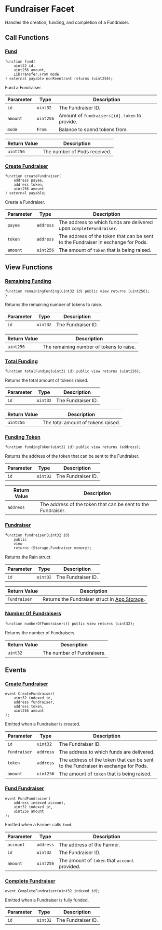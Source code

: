 # Fundraiser Facet

Handles the creation, funding, and completion of a Fundraiser.

## Call Functions

### [Fund](https://github.com/BeanstalkFarms/Beanstalk/blob/f0e29aae99ddca90085d8dfdc990cff88451d357/protocol/contracts/farm/facets/FundraiserFacet.sol#L40)

```solidity
function fund(
    uint32 id,
    uint256 amount,
    LibTransfer.From mode
) external payable nonReentrant returns (uint256);
```

Fund a Fundraiser.

| Parameter | Type      | Description                                   |
|-----------|-----------|-----------------------------------------------|
| `id`      | `uint32`  | The Fundraiser ID.                            |
| `amount`  | `uint256` | Amount of `fundraisers[id].token` to provide. |
| `mode`    | `From`    | Balance to spend tokens from.                 |

| Return Value | Description                  |
|--------------|------------------------------|
| `uint256`    | The number of Pods received. |

### [Create Fundraiser](https://github.com/BeanstalkFarms/Beanstalk/blob/f0e29aae99ddca90085d8dfdc990cff88451d357/protocol/contracts/farm/facets/FundraiserFacet.sol#L74)

```solidity
function createFundraiser(
    address payee,
    address token,
    uint256 amount
) external payable;
```

Create a Fundraiser.

| Parameter | Type      | Description                                                                       |
|-----------|-----------|-----------------------------------------------------------------------------------|
| `payee`   | `address` | The address to which funds are delivered upon `completeFundraiser`.               |
| `token`   | `address` | The address of the token that can be sent to the Fundraiser in exchange for Pods. |
| `amount`  | `uint256` | The amount of `token` that is being raised.                                       |

## View Functions

### [Remaining Funding](https://github.com/BeanstalkFarms/Beanstalk/blob/f0e29aae99ddca90085d8dfdc990cff88451d357/protocol/contracts/farm/facets/FundraiserFacet.sol#L95)

```solidity
function remainingFunding(uint32 id) public view returns (uint256);
}
```

Returns the remaining number of tokens to raise.

| Parameter | Type     | Description        |
|-----------|----------|--------------------|
| `id`      | `uint32` | The Fundraiser ID. |

| Return Value | Description                              |
|--------------|------------------------------------------|
| `uint256`    | The remaining number of tokens to raise. |

### [Total Funding](https://github.com/BeanstalkFarms/Beanstalk/blob/f0e29aae99ddca90085d8dfdc990cff88451d357/protocol/contracts/farm/facets/FundraiserFacet.sol#L99)

```solidity
function totalFunding(uint32 id) public view returns (uint256);
```

Returns the total amount of tokens raised.

| Parameter | Type     | Description        |
|-----------|----------|--------------------|
| `id`      | `uint32` | The Fundraiser ID. |

| Return Value | Description                        |
|--------------|------------------------------------|
| `uint256`    | The total amount of tokens raised. |

### [Funding Token](https://github.com/BeanstalkFarms/Beanstalk/blob/f0e29aae99ddca90085d8dfdc990cff88451d357/protocol/contracts/farm/facets/FundraiserFacet.sol#L103)

```solidity
function fundingToken(uint32 id) public view returns (address);
```

Returns the address of the token that can be sent to the Fundraiser.

| Parameter | Type     | Description        |
|-----------|----------|--------------------|
| `id`      | `uint32` | The Fundraiser ID. |

| Return Value | Description                                                  |
|--------------|--------------------------------------------------------------|
| `address`    | The address of the token that can be sent to the Fundraiser. |

### [Fundraiser](https://github.com/BeanstalkFarms/Beanstalk/blob/f0e29aae99ddca90085d8dfdc990cff88451d357/protocol/contracts/farm/facets/FundraiserFacet.sol#L107)

```solidity
function fundraiser(uint32 id)
    public
    view
    returns (Storage.Fundraiser memory);
```

Returns the Rain struct.

| Parameter | Type     | Description        |
|-----------|----------|--------------------|
| `id`      | `uint32` | The Fundraiser ID. |

| Return Value | Description                                                                    |
|--------------|--------------------------------------------------------------------------------|
| `Fundraiser` | Returns the Fundraiser struct in [App Storage](../../overview/app-storage.md). |

### [Number Of Fundraisers](https://github.com/BeanstalkFarms/Beanstalk/blob/f0e29aae99ddca90085d8dfdc990cff88451d357/protocol/contracts/farm/facets/FundraiserFacet.sol#L115)

```solidity
function numberOfFundraisers() public view returns (uint32);
```

Returns the number of Fundraisers.

| Return Value | Description                |
|--------------|----------------------------|
| `uint32`     | The number of Fundraisers. |

## Events

### [Create Fundraiser](https://github.com/BeanstalkFarms/Beanstalk/blob/f0e29aae99ddca90085d8dfdc990cff88451d357/protocol/contracts/farm/facets/FundraiserFacet.sol#L23) <a href="#event-create-fundraiser" id="event-create-fundraiser"></a>

```solidity
event CreateFundraiser(
    uint32 indexed id,
    address fundraiser,
    address token,
    uint256 amount
);
```

Emitted when a Fundraiser is created.

| Parameter    | Type      | Description                                                                       |
|--------------|-----------|-----------------------------------------------------------------------------------|
| `id`         | `uint32`  | The Fundraiser ID.                                                                |
| `fundraiser` | `address` | The address to which funds are delivered.                                         |
| `token`      | `address` | The address of the token that can be sent to the Fundraiser in exchange for Pods. |
| `amount`     | `uint256` | The amount of `token` that is being raised.                                       |

### [Fund Fundraiser](https://github.com/BeanstalkFarms/Beanstalk/blob/f0e29aae99ddca90085d8dfdc990cff88451d357/protocol/contracts/farm/facets/FundraiserFacet.sol#L29) <a href="#event-fund-fundraiser" id="event-fund-fundraiser"></a>

```solidity
event FundFundraiser(
    address indexed account,
    uint32 indexed id,
    uint256 amount
);
```

Emitted when a Farmer calls `fund`.

| Parameter | Type      | Description                                    |
|-----------|-----------|------------------------------------------------|
| `account` | `address` | The address of the Farmer.                     |
| `id`      | `uint32`  | The Fundraiser ID.                             |
| `amount`  | `uint256` | The amount of `token` that `account` provided. |

### [Complete Fundraiser](https://github.com/BeanstalkFarms/Beanstalk/blob/f0e29aae99ddca90085d8dfdc990cff88451d357/protocol/contracts/farm/facets/FundraiserFacet.sol#L34) <a href="#event-complete-fundraiser" id="event-complete-fundraiser"></a>

```solidity
event CompleteFundraiser(uint32 indexed id);
```

Emitted when a Fundraiser is fully funded.

| Parameter | Type     | Description        |
|-----------|----------|--------------------|
| `id`      | `uint32` | The Fundraiser ID. |
